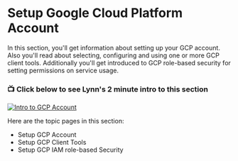 # Setup Google Cloud Platform Account

In this section, you'll get information about setting up your GCP account.  Also you'll read about selecting, configuring and using one or more GCP client tools.  Additionally you'll get introduced to GCP role-based security for setting permissions on service usage.

### 📺 Click below to see Lynn's 2 minute intro to this section  
[![Intro to GCP Account](http://img.youtube.com/vi/k4KB9i73HQM/0.jpg)](http://www.youtube.com/watch?v=k4KB9i73HQM "Intro to GCP Account")

Here are the topic pages in this section:

- Setup GCP Account
- Setup GCP Client Tools
- Setup GCP IAM role-based Security

